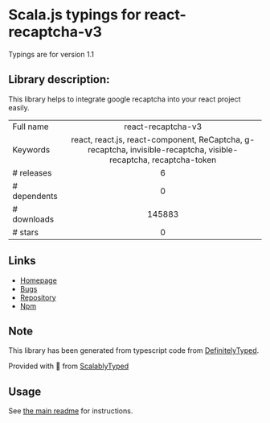 
# Scala.js typings for react-recaptcha-v3

Typings are for version 1.1

## Library description:
This library helps to integrate google recaptcha into your react project easily.

|                    |                 |
| ------------------ | :-------------: |
| Full name          | react-recaptcha-v3 |
| Keywords           | react, react.js, react-component, ReCaptcha, g-recaptcha, invisible-recaptcha, visible-recaptcha, recaptcha-token |
| # releases         | 6 |
| # dependents       | 0 |
| # downloads        | 145883 |
| # stars            | 0 |

## Links
- [Homepage](https://github.com/codeep/react-recaptcha-v3#readme)
- [Bugs](https://github.com/codeep/react-recaptcha-v3/issues)
- [Repository](https://github.com/codeep/react-recaptcha-v3)
- [Npm](https://www.npmjs.com/package/react-recaptcha-v3)
    


## Note
This library has been generated from typescript code from [DefinitelyTyped](https://definitelytyped.org).

Provided with :purple_heart: from [ScalablyTyped](https://github.com/oyvindberg/ScalablyTyped)

## Usage
See [the main readme](../../readme.md) for instructions.


